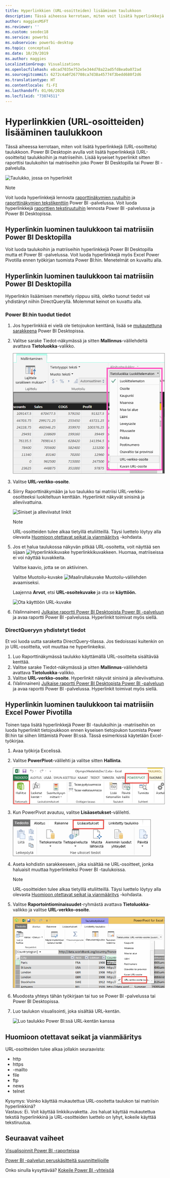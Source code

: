 ```yaml
---
title: Hyperlinkkien (URL-osoitteiden) lisääminen taulukkoon
description: Tässä aiheessa kerrotaan, miten voit lisätä hyperlinkkejä (URL-osoitteita) taulukkoon. Power BI Desktopin avulla voit lisätä hyperlinkkejä (URL-osoitteita) taulukkoihin ja matriiseihin. Lisää kyseiset hyperlinkit sitten raporttisi taulukoihin tai matriiseihin joko Power BI Desktopilla tai Power BI -palvelulla.
author: maggiesMSFT
ms.reviewer: ''
ms.custom: seodec18
ms.service: powerbi
ms.subservice: powerbi-desktop
ms.topic: conceptual
ms.date: 10/29/2019
ms.author: maggies
LocalizationGroup: Visualizations
ms.openlocfilehash: e8cad7035e752e5e344d78a22ad5fd8ea0a072ad
ms.sourcegitcommit: 6272c4a0f267708ca7d38a45774f3bedd680f2d6
ms.translationtype: HT
ms.contentlocale: fi-FI
ms.lasthandoff: 01/06/2020
ms.locfileid: "73874511"
---
```

# <a name="add-hyperlinks-urls-to-a-table"></a>Hyperlinkkien (URL-osoitteiden) lisääminen taulukkoon
Tässä aiheessa kerrotaan, miten voit lisätä hyperlinkkejä (URL-osoitteita) taulukkoon. Power BI Desktopin avulla voit lisätä hyperlinkkejä (URL-osoitteita) taulukkoihin ja matriiseihin. Lisää kyseiset hyperlinkit sitten raporttisi taulukoihin tai matriiseihin joko Power BI Desktopilla tai Power BI -palvelulla. 

![Taulukko, jossa on hyperlinkit](media/power-bi-hyperlinks-in-tables/hyperlinkedtable.png)

> [!NOTE]
> Voit luoda hyperlinkkejä lennosta [raporttinäkymien ruutuihin](service-dashboard-edit-tile.md) ja [raporttinäkymien tekstikenttiin](service-dashboard-add-widget.md) Power BI -palvelussa. Voit luoda hyperlinkkejä [raporttien tekstiruutuihin](service-add-hyperlink-to-text-box.md) lennosta Power BI -palvelussa ja Power BI Desktopissa.
> 

## <a name="to-create-a-hyperlink-in-a-table-or-matrix-using-power-bi-desktop"></a>Hyperlinkin luominen taulukkoon tai matriisiin Power BI Desktopilla
Voit luoda taulukoihin ja matriiseihin hyperlinkkejä Power BI Desktopilla mutta et Power BI -palvelussa. Voit luoda hyperlinkkejä myös Excel Power Pivotilla ennen työkirjan tuomista Power BI:hin. Menetelmät on kuvailtu alla.

## <a name="create-a-table-or-matrix-hyperlink-in-power-bi-desktop"></a>Hyperlinkin luominen taulukkoon tai matriisiin Power BI Desktopilla
Hyperlinkin lisäämisen menettely riippuu siitä, oletko tuonut tiedot vai yhdistänyt niihin DirectQueryllä. Molemmat keinot on kuvattu alla.

### <a name="for-data-imported-into-power-bi"></a>Power BI:hin tuodut tiedot
1. Jos hyperlinkkiä ei vielä ole tietojoukon kenttänä, lisää se [mukautettuna sarakkeena](desktop-common-query-tasks.md) Power BI Desktopissa.
2. Valitse sarake Tiedot-näkymässä ja sitten **Mallinnus**-välilehdeltä avattava **Tietoluokka**-valikko.
   
    ![Tietoluokan avattavan valikon luettelo](media/power-bi-hyperlinks-in-tables/pbi_data_category.png)
3. Valitse **URL-verkko-osoite**.
4. Siirry Raporttinäkymään ja luo taulukko tai matriisi URL-verkko-osoitteeksi luokiteltuun kenttään. Hyperlinkit näkyvät sinisinä ja alleviivattuina.

    ![Siniset ja alleviivatut linkit](media/power-bi-hyperlinks-in-tables/power-bi-table-with-hyperlinks2.png)

    > [!NOTE]
    > URL-osoitteiden tulee alkaa tietyillä etuliitteillä. Täysi luettelo löytyy alla olevasta [Huomioon otettavat seikat ja vianmääritys](#considerations-and-troubleshooting) -kohdasta.
    >
   
1. Jos et halua taulukossa näkyvän pitkää URL-osoitetta, voit näyttää sen sijaan  ![Hyperlinkkikuvake](media/power-bi-hyperlinks-in-tables/power-bi-hyperlink-icon.png) hyperlinkkikuvakkeen. Huomaa, matriiseissa ei voi näyttää kuvakkeita.
   
    Valitse kaavio, jotta se on aktiivinen.

    Valitse Muotoilu-kuvake ![Maalirullakuvake](media/power-bi-hyperlinks-in-tables/power-bi-paintroller.png) Muotoilu-välilehden avaamiseksi.

    Laajenna **Arvot**, etsi **URL-osoitekuvake** ja ota se **käyttöön.**

    ![Ota käyttöön URL-kuvake](media/power-bi-hyperlinks-in-tables/power-bi-url-icon-on.png)

1. (Valinnainen) [Julkaise raportti Power BI Desktopista Power BI -palveluun](/learn/modules/publish-share-power-bi/2-publish-reports) ja avaa raportti Power BI -palvelussa. Hyperlinkit toimivat myös siellä.

### <a name="for-data-connected-with-directquery"></a>DirectQueryyn yhdistetyt tiedot
Et voi luoda uutta saraketta DirectQuery-tilassa.  Jos tiedoissasi kuitenkin on jo URL-osoitteita, voit muuttaa ne hyperlinkeiksi.

1. Luo Raporttinäkymässä taulukko käyttämällä URL-osoitteita sisältävää kenttää.
2. Valitse sarake Tiedot-näkymässä ja sitten **Mallinnus**-välilehdeltä avattava **Tietoluokka**-valikko.
3. Valitse **URL-verkko-osoite**. Hyperlinkit näkyvät sinisinä ja alleviivattuina.
4. (Valinnainen) [Julkaise raportti Power BI Desktopista Power BI -palveluun](/learn/modules/publish-share-power-bi/2-publish-reports) ja avaa raportti Power BI -palvelussa. Hyperlinkit toimivat myös siellä.

## <a name="create-a-table-or-matrix-hyperlink-in-excel-power-pivot"></a>Hyperlinkin luominen taulukkoon tai matriisiin Excel Power Pivotilla
Toinen tapa lisätä hyperlinkkejä Power BI -taulukoihin ja -matriiseihin on luoda hyperlinkit tietojoukkoon ennen kyseisen tietojoukon tuomista Power BI:hin tai siihen liittämistä Power BI:ssä. Tässä esimerkissä käytetään Excel-työkirjaa.

1. Avaa työkirja Excelissä.
2. Valitse **PowerPivot**-välilehti ja valitse sitten **Hallinta**.
   
   ![Avaa PowerPivot Excelissä](media/power-bi-hyperlinks-in-tables/createhyperlinkinpowerpivot2.png)
1. Kun PowerPivot avautuu, valitse **Lisäasetukset**-välilehti.
   
   ![PowerPivotin Lisäasetukset-välilehti](media/power-bi-hyperlinks-in-tables/createhyperlinkinpowerpivot3.png)
4. Aseta kohdistin sarakkeeseen, joka sisältää ne URL-osoitteet, jonka haluaisit muuttaa hyperlinkeiksi Power BI -taulukoissa.
   
   > [!NOTE]
   > URL-osoitteiden tulee alkaa tietyillä etuliitteillä. Täysi luettelo löytyy alla olevasta [Huomioon otettavat seikat ja vianmääritys](#considerations-and-troubleshooting) -kohdasta.
   > 
   
5. Valitse **Raportointiominaisuudet**-ryhmästä avattava **Tietoluokka**-valikko ja valitse **URL-verkko-osoite**. 
   
   ![Tietoluokan avattava valikko Excelissä](media/power-bi-hyperlinks-in-tables/createhyperlinksnew.png)

6. Muodosta yhteys tähän työkirjaan tai tuo se Power BI -palvelussa tai Power BI Desktopissa.
7. Luo taulukon visualisointi, joka sisältää URL-kentän.
   
   ![Luo taulukko Power BI:ssä URL-kentän kanssa](media/power-bi-hyperlinks-in-tables/hyperlinksintables.gif)

## <a name="considerations-and-troubleshooting"></a>Huomioon otettavat seikat ja vianmääritys

URL-osoitteiden tulee alkaa jollakin seuraavista:
- http
- https
- -mailto
- file
- ftp
- news
- telnet

Kysymys: Voinko käyttää mukautettua URL-osoitetta taulukon tai matriisin hyperlinkkinä?    
Vastaus: Ei. Voit käyttää linkkikuvaketta. Jos haluat käyttää mukautettua tekstiä hyperlinkkinä ja URL-osoitteiden luettelo on lyhyt, kokeile käyttää tekstiruutua.


## <a name="next-steps"></a>Seuraavat vaiheet
[Visualisoinnit Power BI -raporteissa](visuals/power-bi-report-visualizations.md)

[Power BI -palvelun peruskäsitteitä suunnittelijoille](service-basic-concepts.md)

Onko sinulla kysyttävää? [Kokeile Power BI -yhteisöä](https://community.powerbi.com/)

